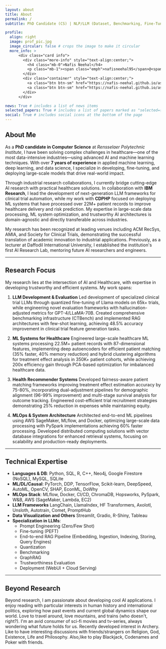 ```yaml
---
layout: about
title: About
permalink: /
subtitle: PhD Candidate (CS) | NLP/LLM (Dataset, Benchmarking, Fine-Tuning, Deploy, Evaluate, RAG) | Applied ML

profile:
  align: right
  image: prof_pic.jpg
  image_circular: false # crops the image to make it circular
  more_info: >
      <div class="card info">
        <div class="more-info" style="text-align:center;"> 
          <h4 class="mb-0">Nafis Neehal</h4> 
          <p class="mb-1"><span class="emph">nafisneehal95</span>@<span class="emph">gmail</span>.<span class="emph">com</span></p> 
        </div>
        <div class="container" style="text-align:center;"> 
          <a class="btn btn-sm" href="https://nafis-neehal.github.io/assets/pdf/career/Nafis_Neehal_Resume.pdf" rel="noopener noreferrer" style="background-color:#bc22b4;color:#ffffff">Resume</a> 
          <a class="btn btn-sm" href="https://nafis-neehal.github.io/assets/pdf/career/Nafis_Neehal_CV.pdf" rel="noopener noreferrer" style="background-color:#bc22b4;color:#ffffff">CV</a>  
        </div>
      </div>

news: True # includes a list of news items
selected_papers: True # includes a list of papers marked as "selected={true}"
social: True # includes social icons at the bottom of the page
---
```


## About Me

As a **PhD candidate in Computer Science** at *Rensselaer Polytechnic Institute*, I have been solving complex challenges in healthcare—one of the most data-intensive industries—using advanced AI and machine learning techniques. With over **7 years of experience** in applied machine learning, deep learning, and data science, I specialize in developing, fine-tuning, and deploying large-scale models that drive real-world impact.

Through industrial research collaborations, I currently bridge cutting-edge AI research with practical healthcare solutions. In collaboration with **IBM Research**, I lead the development of next-generation LLM frameworks for clinical trial automation, while my work with **CDPHP** focused on deploying ML systems that have processed over 22M+ patient records to improve healthcare delivery and risk prediction. My expertise in large-scale data processing, ML system optimization, and trustworthy AI architectures is domain-agnostic and directly transferable across industries. 

My research has been recognized at leading venues including ACM RecSys, AMIA, and Society for Clinical Trials, demonstrating the successful translation of academic innovation to industrial applications. Previously, as a lecturer at Daffodil International University, I established the institution's first AI Research Lab, mentoring future AI researchers and engineers.

---

## Research Focus

My research lies at the intersection of AI and Healthcare, with expertise in developing trustworthy and efficient systems. My work spans:

1. **LLM Development & Evaluation**
Led development of specialized clinical trial LLMs through quantized fine-tuning of Llama models on 65k+ trials, while engineering novel evaluation frameworks with hallucination-adjusted metrics for GPT-4/LLaMA-70B. Created comprehensive benchmarking infrastructure (CTBench) and implemented RAG architectures with few-shot learning, achieving 48.5% accuracy improvement in clinical trial feature generation tasks.

2. **ML Systems for Healthcare**
Engineered large-scale healthcare ML systems processing 22.5M+ patient records with 87-dimensional features, implementing deep autoencoders for efficient patient matching (35% faster, 40% memory reduction) and hybrid clustering algorithms for treatment effect analysis in 350K+ patient cohorts, while achieving 200x efficiency gain through PCA-based optimization for imbalanced healthcare data.

3. **Health Recommender Systems**
Developed fairness-aware patient matching frameworks improving treatment effect estimation accuracy by 75-80%, incorporating dual-adjustment pipelines for demographic alignment (96-99% improvement) and multi-stage survival analysis for outcome tracking. Engineered cost-efficient trial recruitment strategies demonstrating 25% reduction in expenses while maintaining equity.

4. **MLOps & System Architecture**
Architected end-to-end ML pipelines using AWS SageMaker, MLflow, and Docker, optimizing large-scale data processing with PySpark implementations achieving 60% faster processing. Developed distributed computing solutions with vector database integrations for enhanced retrieval systems, focusing on scalability and production-ready deployments.

---

## Technical Expertise

- **Languages & DB**: Python, SQL, R, C++, Neo4j, Google Firestore (NoSQL), MySQL, SQLite
- **ML/DL/Causal**: PyTorch, DDP, TensorFlow, Scikit-learn, DeepSpeed, AutoML, OpenCV, SHAP, EconML, DoWhy
- **MLOps Stack**: MLflow, Docker, CI/CD, ChromaDB, Hopsworks, PySpark, W&B, AWS (SageMaker, Lambda, EC2)
- **LLM Frameworks** LangChain, LlamaIndex, HF Transformers, Axolotl, Unsloth, Autotrain, Comet, PromptHub
- **Data Visualization and Others** Streamlit, Gradio, R-Shiny, Tableau
- **Specialization in LLMs**:
  - Prompt Engineering (Zero/Few Shot)
  - Fine-tuning (PEFT)
  - End-to-end RAG Pipeline (Embedding, Ingestion, Indexing, Storing, Query Engines)
  - Quantization
  - Benchmarking
  - GraphRAG
  - Trustworthiness Evaluation
  - Deployment (WebUI + Cloud Serving)

---

## Beyond Research

Beyond research, I am passionate about developing cool AI applications. I enjoy reading with particular interests in human history and international politics, exploring how past events and current global dynamics shape our world. Love to travel around, love mountains, and trains (who doesn't, right?). I'm an avid consumer of sci-fi movies and tv-series, always wondering what future holds for us. Recently developed interest in Archery. Like to have interesting discussions with friends/strangers on Religion, God, Existence, Life and Philosophy. Also,like to play Blackjack, Codenames and Poker with friends.